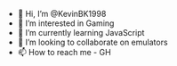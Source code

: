 - 👋 Hi, I’m @KevinBK1998
- 👀 I’m interested in Gaming
- 🌱 I’m currently learning JavaScript
- 💞️ I’m looking to collaborate on emulators
- 📫 How to reach me - GH

<!---
KevinBK1998/KevinBK1998 is a ✨ special ✨ repository because its `README.md` (this file) appears on your GitHub profile.
You can click the Preview link to take a look at your changes.
--->
